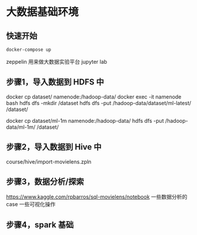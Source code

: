 # 大数据基础环境

## 快速开始
```bash
docker-compose up
```

zeppelin 用来做大数据实验平台
jupyter lab 


## 步骤1，导入数据到 HDFS 中
docker cp dataset/ namenode:/hadoop-data/ 
docker exec -it namenode bash
hdfs dfs -mkdir /dataset
hdfs dfs -put /hadoop-data/dataset/ml-latest/ /dataset/

docker cp dataset/ml-1m namenode:/hadoop-data/ 
hdfs dfs -put /hadoop-data/ml-1m/ /dataset/

## 步骤2，导入数据到 Hive 中
course/hive/import-movielens.zpln

## 步骤3，数据分析/探索
https://www.kaggle.com/rpbarros/sql-movielens/notebook 
一些数据分析的 case
一些可视化操作

## 步骤4，spark 基础
